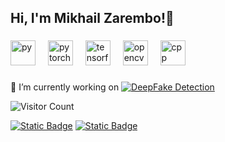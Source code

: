 <h2> Hi, I'm Mikhail Zarembo!👋 </h2>


###

<div align="left">
  <img src="https://skillicons.dev/icons?i=py" height="40" alt="py"/>
  <img width="12" />
  <img src="https://skillicons.dev/icons?i=pytorch" height="40" alt="pytorch"/>
  <img width="12" />
  <img src="https://skillicons.dev/icons?i=tensorflow" height="40" alt="tensorflow"/>
  <img width="12" />
  <img src="https://skillicons.dev/icons?i=opencv" height="40" alt="opencv"/>
  <img width="12" />
  <img src="https://skillicons.dev/icons?i=cpp" height="40" alt="cpp"/>
  <img width="12" />
  

  
</div>

###


🔭 I’m currently working on 
[![DeepFake Detection](https://svg.bookmark.style/api?url=https://github.com/pshakhmin/deepfakes&mode=light&style=horizontal)](https://github.com/pshakhmin/deepfakes)


![Visitor Count](https://profile-counter.glitch.me/{Mikzarjr}/count.svg)

[![Static Badge](https://img.shields.io/badge/Telegram-blue?style=flat&logo=telegram&logoColor=blue&logoSize=auto&labelColor=black)](https://t.me/michellangelloo)
[![Static Badge](https://img.shields.io/badge/Gmail-red?style=flat&logo=gmail&logoColor=red&logoSize=auto&labelColor=black)](mailto:mikzar.jr@gmail.com?subject=From%20GitHub)
